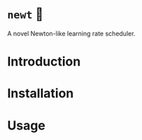 # `newt` :lizard:

A novel Newton-like learning rate scheduler.

# Introduction

# Installation

# Usage
